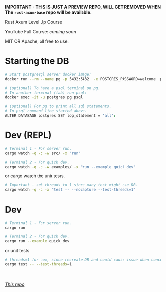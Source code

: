 **IMPORTANT - THIS IS JUST A PREVIEW REPO, WILL GET REMOVED WHEN The `rust-axum-base` repo will be available.**

Rust Axum Level Up Course

YouTube Full Course: _coming soon_

MIT OR Apache, all free to use. 

# Starting the DB

```sh
# Start postgresql server docker image:
docker run --rm --name pg -p 5432:5432  -e POSTGRES_PASSWORD=welcome  postgres:15

# (optional) To have a psql terminal on pg. 
# In another terminal (tab) run psql:
docker exec -it -u postgres pg psql

# (optional) For pg to print all sql statements.
# In psql command line started above.
ALTER DATABASE postgres SET log_statement = 'all';
```

# Dev (REPL)

```sh
# Terminal 1 - For server run.
cargo watch -q -c -w src/ -x "run"

# Terminal 2 - For quick dev.
cargo watch -q -c -w examples/ -x "run --example quick_dev"
```

or cargo watch the unit tests.

```sh
# Important - set threads to 1 since many test might use DB.
cargo watch -q -c -x "test -- --nocapture --test-threads=1"
```


# Dev

```sh
# Terminal 1 - For server run.
cargo run

# Terminal 2 - For quick dev.
cargo run --example quick_dev
```

or unit tests

```sh
# threads=1 for now, since recreate DB and could cause issue when concurrent.
cargo test -- --test-threads=1
```


<br /><br />
_[This repo](https://github.com/jeremychone-channel/rust-axum-base-preview)_